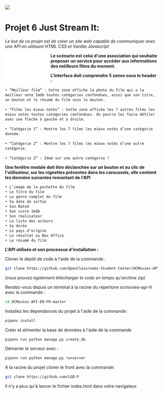 ![](logo/preview.gif)

# Projet 6 Just Stream It: 

*Le but de ce projet est de créer un site web capable 
de communiquer avec une API en utilisant HTML CSS et Vanilla Javascript*

<img align="left" width="150" height="100" src="logo/image.png">**Le scénario est celui d'une association qui souhaite proposer un service pour accéder aux informations des méilleurs films du moment.**



**L’interface doit comprendre 5 zones sous le header :** 

    • “Meilleur film” : Cette zone affiche la photo du film qui a la meilleur note Imdb toutes catégories confondues, ainsi que son titre, un bouton et le résumé du film sous le bouton. 

    • “Films les mieux notés” : Cette zone affiche les 7 autres films les mieux notés toutes catégories confondues. On pourra les faire défiler avec une flèche à gauche et à droite. 

    • “Catégorie 1” : Montre les 7 films les mieux notés d’une catégorie donnée.  

    • “Catégorie 2” : Montre les 7 films les mieux notés d’une autre catégorie. 

    • “Catégorie 3” : Idem sur une autre catégorie ! 



**Une fenêtre modale doit être déclanchée sur un bouton et 
au clic de l'utilisateur, sur les vignettes présentes dans les caroussels, elle contient les données suivantes remontant de l'API**

    • L’image de la pochette du film 
    • Le Titre du film 
    • Le genre complet du film 
    • Sa date de sortie 
    • Son Rated 
    • Son score Imdb 
    • Son réalisateur 
    • La liste des acteurs 
    • Sa durée 
    • Le pays d’origine 
    • Le résultat au Box Office 
    • Le résumé du film 


**L'API utilisée et son processus d'installation :**

    
Cloner le dépôt de code à l'aide de la commande :

```bash
git clone https://github.com/OpenClassrooms-Student-Center/OCMovies-API-EN-FR.git
```    
*(vous pouvez également télécharger le code en temps qu'archive zip)*

Rendez-vous depuis un terminal à la racine du répertoire ocmovies-api-fr avec la commande :

```bash
cd OCMovies-API-EN-FR-master
```

Installez les dépendances du projet à l'aide de la commande : 

```bash
pipenv install
```
    
Créer et alimenter la base de données à l'aide de la commande 

```bash
pipenv run python manage.py create_db
```
Démarrer le serveur avec :

```bash
pipenv run python manage.py runserver
```


A la racine du projet cloner le front avec la commande:

```bash
git clone https://github.com/LGD-P
```
Il n'y a plus qu'à lancer le fichier index.html dans votre navigateur.


